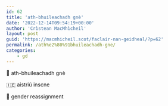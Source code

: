 ```yaml
---
id: 62
title: 'ath-bhuileachadh gnè'
date: '2022-12-14T09:54:19+00:00'
author: 'Crìstean MacMhìcheil'
layout: post
guid: 'https://macmhicheil.scot/faclair-nan-geidheal/?p=62'
permalink: /ath%e2%80%91bhuileachadh-gne/
categories:
    - gd
---
```


&#x1f3f4;&#xe0067;&#xe0062;&#xe0073;&#xe0063;&#xe0074;&#xe007f; ath-bhuileachadh gnè

&#x1f1ee;&#x1f1ea; aistriú inscne

&#x1f3f4;&#xe0067;&#xe0062;&#xe0065;&#xe006e;&#xe0067;&#xe007f; gender reassignment
